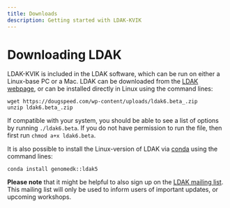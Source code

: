 ```yaml
---
title: Downloads
description: Getting started with LDAK-KVIK
---
```


# Downloading LDAK

LDAK-KVIK is included in the LDAK software, which can be run on either a Linux-base PC or a Mac. LDAK can be downloaded from the [LDAK webpage](http://dougspeed.com/downloads2/), or can be installed directly in Linux using the command lines:

```
wget https://dougspeed.com/wp-content/uploads/ldak6.beta_.zip
unzip ldak6.beta_.zip
```

If compatible with your system, you should be able to see a list of options by running `./ldak6.beta`. If you do not have permission to run the file, then first run `chmod a+x ldak6.beta`.

It is also possible to install the Linux-version of LDAK via [conda](http://anaconda.org/genomedk/ldak5) using the command lines:
```
conda install genomedk::ldak5
```

**Please note** that it might be helpful to also sign up on the [LDAK mailing list](https://dougspeed.com/downloads). This mailing list will only be used to inform users of important updates, or upcoming workshops.